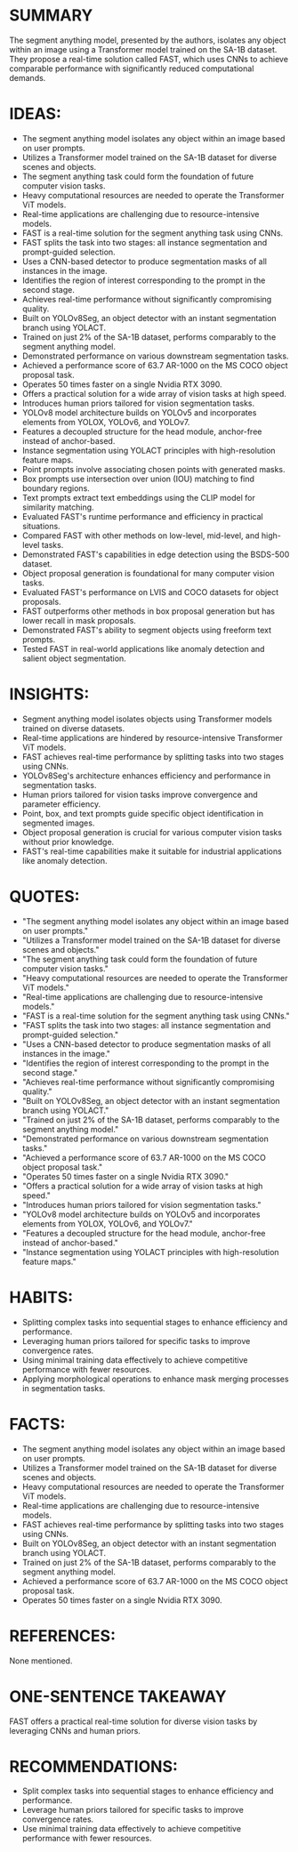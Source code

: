 # SUMMARY
The segment anything model, presented by the authors, isolates any object within an image using a Transformer model trained on the SA-1B dataset. They propose a real-time solution called FAST, which uses CNNs to achieve comparable performance with significantly reduced computational demands.

# IDEAS:
- The segment anything model isolates any object within an image based on user prompts.
- Utilizes a Transformer model trained on the SA-1B dataset for diverse scenes and objects.
- The segment anything task could form the foundation of future computer vision tasks.
- Heavy computational resources are needed to operate the Transformer ViT models.
- Real-time applications are challenging due to resource-intensive models.
- FAST is a real-time solution for the segment anything task using CNNs.
- FAST splits the task into two stages: all instance segmentation and prompt-guided selection.
- Uses a CNN-based detector to produce segmentation masks of all instances in the image.
- Identifies the region of interest corresponding to the prompt in the second stage.
- Achieves real-time performance without significantly compromising quality.
- Built on YOLOv8Seg, an object detector with an instant segmentation branch using YOLACT.
- Trained on just 2% of the SA-1B dataset, performs comparably to the segment anything model.
- Demonstrated performance on various downstream segmentation tasks.
- Achieved a performance score of 63.7 AR-1000 on the MS COCO object proposal task.
- Operates 50 times faster on a single Nvidia RTX 3090.
- Offers a practical solution for a wide array of vision tasks at high speed.
- Introduces human priors tailored for vision segmentation tasks.
- YOLOv8 model architecture builds on YOLOv5 and incorporates elements from YOLOX, YOLOv6, and YOLOv7.
- Features a decoupled structure for the head module, anchor-free instead of anchor-based.
- Instance segmentation using YOLACT principles with high-resolution feature maps.
- Point prompts involve associating chosen points with generated masks.
- Box prompts use intersection over union (IOU) matching to find boundary regions.
- Text prompts extract text embeddings using the CLIP model for similarity matching.
- Evaluated FAST's runtime performance and efficiency in practical situations.
- Compared FAST with other methods on low-level, mid-level, and high-level tasks.
- Demonstrated FAST's capabilities in edge detection using the BSDS-500 dataset.
- Object proposal generation is foundational for many computer vision tasks.
- Evaluated FAST's performance on LVIS and COCO datasets for object proposals.
- FAST outperforms other methods in box proposal generation but has lower recall in mask proposals.
- Demonstrated FAST's ability to segment objects using freeform text prompts.
- Tested FAST in real-world applications like anomaly detection and salient object segmentation.

# INSIGHTS:
- Segment anything model isolates objects using Transformer models trained on diverse datasets.
- Real-time applications are hindered by resource-intensive Transformer ViT models.
- FAST achieves real-time performance by splitting tasks into two stages using CNNs.
- YOLOv8Seg's architecture enhances efficiency and performance in segmentation tasks.
- Human priors tailored for vision tasks improve convergence and parameter efficiency.
- Point, box, and text prompts guide specific object identification in segmented images.
- Object proposal generation is crucial for various computer vision tasks without prior knowledge.
- FAST's real-time capabilities make it suitable for industrial applications like anomaly detection.

# QUOTES:
- "The segment anything model isolates any object within an image based on user prompts."
- "Utilizes a Transformer model trained on the SA-1B dataset for diverse scenes and objects."
- "The segment anything task could form the foundation of future computer vision tasks."
- "Heavy computational resources are needed to operate the Transformer ViT models."
- "Real-time applications are challenging due to resource-intensive models."
- "FAST is a real-time solution for the segment anything task using CNNs."
- "FAST splits the task into two stages: all instance segmentation and prompt-guided selection."
- "Uses a CNN-based detector to produce segmentation masks of all instances in the image."
- "Identifies the region of interest corresponding to the prompt in the second stage."
- "Achieves real-time performance without significantly compromising quality."
- "Built on YOLOv8Seg, an object detector with an instant segmentation branch using YOLACT."
- "Trained on just 2% of the SA-1B dataset, performs comparably to the segment anything model."
- "Demonstrated performance on various downstream segmentation tasks."
- "Achieved a performance score of 63.7 AR-1000 on the MS COCO object proposal task."
- "Operates 50 times faster on a single Nvidia RTX 3090."
- "Offers a practical solution for a wide array of vision tasks at high speed."
- "Introduces human priors tailored for vision segmentation tasks."
- "YOLOv8 model architecture builds on YOLOv5 and incorporates elements from YOLOX, YOLOv6, and YOLOv7."
- "Features a decoupled structure for the head module, anchor-free instead of anchor-based."
- "Instance segmentation using YOLACT principles with high-resolution feature maps."

# HABITS:
- Splitting complex tasks into sequential stages to enhance efficiency and performance.
- Leveraging human priors tailored for specific tasks to improve convergence rates.
- Using minimal training data effectively to achieve competitive performance with fewer resources.
- Applying morphological operations to enhance mask merging processes in segmentation tasks.

# FACTS:
- The segment anything model isolates any object within an image based on user prompts.
- Utilizes a Transformer model trained on the SA-1B dataset for diverse scenes and objects.
- Heavy computational resources are needed to operate the Transformer ViT models.
- Real-time applications are challenging due to resource-intensive models.
- FAST achieves real-time performance by splitting tasks into two stages using CNNs.
- Built on YOLOv8Seg, an object detector with an instant segmentation branch using YOLACT.
- Trained on just 2% of the SA-1B dataset, performs comparably to the segment anything model.
- Achieved a performance score of 63.7 AR-1000 on the MS COCO object proposal task.
- Operates 50 times faster on a single Nvidia RTX 3090.

# REFERENCES:
None mentioned.

# ONE-SENTENCE TAKEAWAY
FAST offers a practical real-time solution for diverse vision tasks by leveraging CNNs and human priors.

# RECOMMENDATIONS:
- Split complex tasks into sequential stages to enhance efficiency and performance.
- Leverage human priors tailored for specific tasks to improve convergence rates.
- Use minimal training data effectively to achieve competitive performance with fewer resources.
